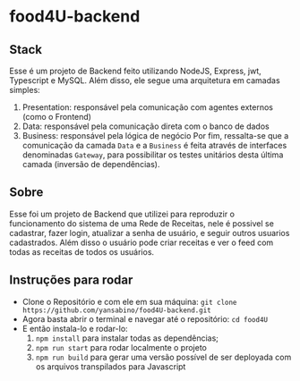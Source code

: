 # food4U-backend

## Stack
Esse é um projeto de Backend feito utilizando NodeJS, Express, jwt, Typescript e MySQL. Além disso, ele segue uma arquitetura em camadas simples:
1. Presentation: responsável pela comunicação com agentes externos (como o Frontend)
1. Data: responsável pela comunicação direta com o banco de dados
1. Business: responsável pela lógica de negócio
Por fim, ressalta-se que a comunicação da camada `Data` e a `Business` é feita através de interfaces denominadas `Gateway`, para possibilitar os testes unitários desta última camada (inversão de dependências).

## Sobre
Esse foi um projeto de Backend que utilizei para reproduzir o funcionamento do sistema de uma Rede de Receitas, nele é possivel se cadastrar, fazer login, atualizar a senha de usuário, e seguir outros usuarios cadastrados. Além disso o usuário pode criar receitas e ver o feed com todas as receitas de todos os usuários.

## Instruções para rodar

- Clone o Repositório e com ele em sua máquina: `git clone https://github.com/yansabino/food4U-backend.git`
- Agora basta abrir o terminal e navegar até o repositório: `cd food4U`
- E então instala-lo e rodar-lo:
    1. `npm install` para instalar todas as dependências;
    1. `npm run start` para rodar localmente o projeto
    1. `npm run build` para gerar uma versão possível de ser deployada com os arquivos transpilados para Javascript

